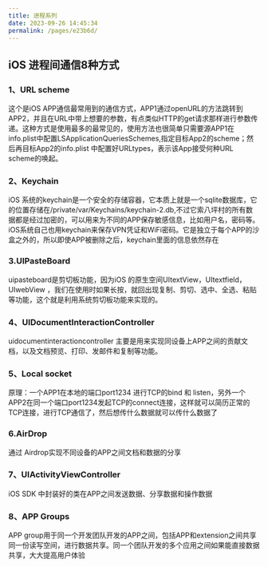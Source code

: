 ```yaml
---
title: 进程系列
date: 2023-09-26 14:45:34
permalink: /pages/e23b6d/
---
```


## iOS 进程间通信8种方式

### 1、URL scheme

这个是iOS APP通信最常用到的通信方式，APP1通过openURL的方法跳转到APP2，并且在URL中带上想要的参数，有点类似HTTP的get请求那样进行参数传递。这种方式是使用最多的最常见的，使用方法也很简单只需要源APP1在info.plist中配置LSApplicationQueriesSchemes,指定目标App2的scheme；然后再目标App2的info.plist 中配置好URLtypes，表示该App接受何种URL scheme的唤起。

### 2、Keychain

 iOS 系统的keychain是一个安全的存储容器，它本质上就是一个sqlite数据库，它的位置存储在/private/var/Keychains/keychain-2.db,不过它索八坪村的所有数据都是经过加密的，可以用来为不同的APP保存敏感信息，比如用户名，密码等。iOS系统自己也用keychain来保存VPN凭证和WiFi密码。它是独立于每个APP的沙盒之外的，所以即使APP被删除之后，keychain里面的信息依然存在


### 3.UIPasteBoard

uipasteboard是剪切板功能，因为iOS 的原生空间UItextView，UItextfield，UIwebView ，我们在使用时如果长按，就回出现复制、剪切、选中、全选、粘贴等功能，这个就是利用系统剪切板功能来实现的。

### 4、UIDocumentInteractionController

uidocumentinteractioncontroller 主要是用来实现同设备上APP之间的贡献文档，以及文档预览、打印、发邮件和复制等功能。

### 5、Local socket

原理：一个APP1在本地的端口port1234 进行TCP的bind 和 listen，另外一个APP2在同一个端口port1234发起TCP的connect连接，这样就可以简历正常的TCP连接，进行TCP通信了，然后想传什么数据就可以传什么数据了

### 6.AirDrop
通过 Airdrop实现不同设备的APP之间文档和数据的分享

### 7、UIActivityViewController
iOS SDK 中封装好的类在APP之间发送数据、分享数据和操作数据

### 8、APP Groups

APP group用于同一个开发团队开发的APP之间，包括APP和extension之间共享同一份读写空间，进行数据共享。同一个团队开发的多个应用之间如果能直接数据共享，大大提高用户体验

